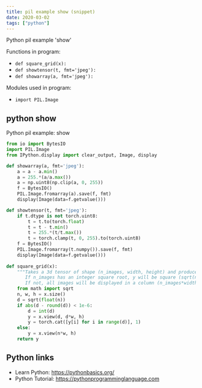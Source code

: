 ```yaml
---
title: pil example show (snippet)
date: 2020-03-02
tags: ["python"]
---
```

Python pil example 'show'

Functions in program: 
* `def square_grid(x):`
* `def showtensor(t, fmt='jpeg'):`
* `def showarray(a, fmt='jpeg'):`

Modules used in program: 
* `import PIL.Image`

## python show

Python pil example: show

```python
from io import BytesIO
import PIL.Image
from IPython.display import clear_output, Image, display

def showarray(a, fmt='jpeg'):
    a = a - a.min()
    a = 255.*(a/a.max())
    a = np.uint8(np.clip(a, 0, 255))
    f = BytesIO()
    PIL.Image.fromarray(a).save(f, fmt)
    display(Image(data=f.getvalue()))

def showtensor(t, fmt='jpeg'):
    if t.dtype is not torch.uint8:
        t = t.to(torch.float)
        t = t - t.min()
        t = 255.*(t/t.max())
        t = torch.clamp(t, 0, 255).to(torch.uint8)
    f = BytesIO()
    PIL.Image.fromarray(t.numpy()).save(f, fmt)
    display(Image(data=f.getvalue()))
    
def square_grid(x):
    """Takes a 3d tensor of shape (n_images, width, height) and produces a grid of those images.
       If n_images has an integer square root, y will be square (sqrt(n_images)*width, sqrt(n_images)*height).
       If not, all images will be displayed in a column (n_images*width, height)."""
    from math import sqrt
    n, w, h = x.size()
    d = sqrt(float(n))
    if abs(d - round(d)) < 1e-6:
        d = int(d)
        y = x.view(d, d*w, h)
        y = torch.cat([y[i] for i in range(d)], 1)
    else:
        y = x.view(n*w, h)
    return y

```

## Python links

- Learn Python: https://pythonbasics.org/
- Python Tutorial: https://pythonprogramminglanguage.com

